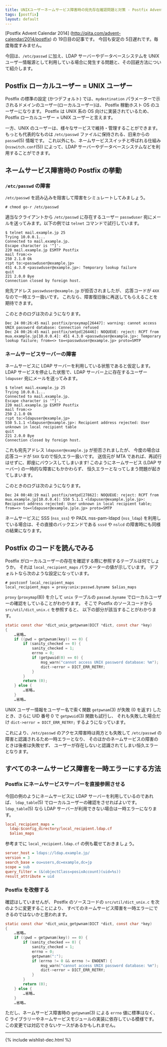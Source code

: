 ```yaml
---
title: UNIXユーザーネームサービス障害時の宛先存在確認問題と対策 - Postfix Advent Calendar 2014
tags: [postfix]
layout: default
---
```


[Postfix Advent Calendar 2014]
(http://qiita.com/advent-calendar/2014/postfix) の 19日目の記事です。
今回も安定の 5日遅れです。毎度毎度すみません。

今回は、`/etc/passwd` に加え、LDAP サーバーやデータベースシステムを UNIX
ユーザー情報源として利用している場合に発生する問題と、その回避方法について紹介します。

Postfix ローカルユーザー = UNIX ユーザー
----------------------------------------------------------------------

Postfix の標準の設定 (かつデフォルト) では、`mydestination`
パラメーターで示されるドメインのユーザー(ローカルユーザー)は、
Postfix 稼動ホスト OS のユーザーになります。
Postfix は UNIX 系の OS 向けに実装されているため、
Postfix ローカルユーザー = UNIX ユーザーと言えます。

一方、UNIX のユーザーは、様々なサービスで維持・管理することができます。
もっとも代表的なものは `/etc/passwd` ファイルに保持される、旧来からの
`passwd`(5) 情報です。
これ以外にも、ネームサービススイッチと呼ばれる仕組み (`nsswitch.conf`(5))
によって、LDAP サーバーやデータベースシステムなどを利用することができます。

ネームサービス障害時の Postfix の挙動
----------------------------------------------------------------------

### `/etc/passwd` の障害

`/etc/passwd` を読み込みを阻害して障害をシミュレートしてみましょう。

```console
# chmod go-r /etc/passwd
```

適当なクライアントから `/etc/passwd` に存在するユーザー `passwduser`
宛にメールを送ってみます。以下の例では `telnet` コマンドで試行しています。

```console
$ telnet mail.example.jp 25
Trying 10.0.0.1...
Connected to mail.example.jp.
Escape character is '^]'.
220 mail.example.jp ESMTP Postfix
mail from:<>
250 2.1.0 Ok
rcpt to:<passwduser@example.jp>
451 4.3.0 <passwduser@example.jp>: Temporary lookup failure
quit
221 2.0.0 Bye
Connection closed by foreign host.
```

宛先アドレス `passwduser@example.jp` が拒否されましたが、
応答コードが `4XX` なので一時エラー扱いです。
これなら、障害復旧後に再送してもらえることを期待できます。

このときのログは次のようになります。

```
Dec 24 00:26:45 mail postfix/proxymap[26447]: warning: cannot access UNIX password database: Connection refused
Dec 24 00:26:45 mail postfix/smtpd[26446]: NOQUEUE: reject: RCPT from mua.example.jp[10.0.0.4]: 451 4.3.0 <passwduser@example.jp>: Temporary lookup failure; from=<> to=<passwduser@example.jp> proto=SMTP
```

### ネームサービスサーバーの障害

ネームサービスに LDAP サーバーを利用している状態であると仮定します。
LDAP サービスを停止した状態で、LDAP サーバー上に存在するユーザー `ldapuser`
宛にメールを送ってみます。

```console
$ telnet mail.example.jp 25
Trying 10.0.0.1...
Connected to mail.example.jp.
Escape character is '^]'.
220 mail.example.jp ESMTP Postfix
mail from:<>
250 2.1.0 Ok
rcpt to:<ldapuser@example.jp>
550 5.1.1 <ldapuser@example.jp>: Recipient address rejected: User unknown in local recipient table
quit
221 2.0.0 Bye
Connection closed by foreign host.
```

これも宛先アドレス `ldapuser@example.jp` が拒否されましたが、
今度の場合は応答コードが `5XX` なので恒久エラー扱いです。
送信元が MTA であれば、再試行はせずに、即座にバウンスしてしまいます!
このようにネームサービス (LDAP サーバー) の一時的な障害にもかかわらず、
恒久エラーとなってしまう問題が起きてしまいます。

このときのログは次のようになります。

```
Dec 24 00:48:19 mail postfix/smtpd[27862]: NOQUEUE: reject: RCPT from mua.example.jp[10.0.0.4]: 550 5.1.1 <ldapuser@example.jple.jp>: Recipient address rejected: User unknown in local recipient table; from=<> to=<ldapuser@example.jple.jp> proto=SMTP
```

ネームサービスに
SSS (`nss_sss`) や PADL nss-pam-ldapd (`nss_ldap`)
を利用している場合は、その直接のバックエンドである `sssd` や `nslcd`
の障害時にも同様の結果になります。

Postfix のコードを読んでみる
----------------------------------------------------------------------

Postfix がローカルユーザーの存在を確認する際に参照するテーブルは何でしょうか。
それは `local_recipient_maps` パラメーターの値が示しています。
デフォルトなら次のような設定になっています。

```console
# postconf local_recipient_maps
local_recipient_maps = proxy:unix:passwd.byname $alias_maps
```

`proxy` (`proxymap`(8)) を介して `unix` テーブルの `passwd.byname`
でローカルユーザーの確認をしていることがわかります。
そこで Postfix のソースコードから `src/util/dict_unix.c` を参照すると、
以下の部分が該当することがわかります。

```c
static const char *dict_unix_getpwnam(DICT *dict, const char *key)
{
    …省略…
    if ((pwd = getpwnam(key)) == 0) {
        if (sanity_checked == 0) {
            sanity_checked = 1;
            errno = 0;
            if (getpwuid(0) == 0) {
                msg_warn("cannot access UNIX password database: %m");
                dict->error = DICT_ERR_RETRY;
            }
        }
        return (0);
    } else {
        …省略…
    }
    …省略…
```

UNIX ユーザー情報をユーザー名で索く関数 `getpwnam`(3) が失敗 (0 を返す)
したとき、さらに UID 番号 0 で `getpwuid`(3) 関数も試行し、
それも失敗した場合だけ `dict->error = DICT_ERR_RETRY;` するようになっています。

これにより、`/etc/passwd`
のアクセス障害時は両方とも失敗して `/etc/passwd` の障害と認識されるため一時エラーとなり、
そのほかのネームサービスの障害のときは後者は失敗せず、
ユーザーが存在しないと認識されてしまい恒久エラーとなります。

すべてのネームサービス障害を一時エラーにする方法
----------------------------------------------------------------------

### Postfix にネームサービスサーバーを直接参照させる

今回の例のようにネームサービスに LDAP サーバーを利用しているのであれば、
`ldap_table`(5) でローカルユーザーの確認をさせればよいです。
`ldap_table`(5) なら LDAP サーバーが利用できない場合は一時エラーになります。

```cfg
local_recipient_maps =
  ldap:$config_directory/local_recipient.ldap.cf
  $alias_maps
```

参考までに `local_recipient.ldap.cf` の例も載せておきましょう。

```cfg
server_host = ldaps://ldap.example.jp/
version = 3
search_base = ou=users,dc=example,dc=jp
scope = sub
query_filter = (&(objectClass=posixAccount)(uid=%s))
result_attribute = uid
```

### Postfix を改修する

確認はしていませんが、
Postfix のソースコードの `src/util/dict_unix.c` を次のように変更することにより、
すべてのネームサービス障害を一時エラーにできるのではないかと思われます。

```c
static const char *dict_unix_getpwnam(DICT *dict, const char *key)
{
    …省略…
    if ((pwd = getpwnam(key)) == 0) {
        if (sanity_checked == 0) {
            sanity_checked = 1;
            errno = 0;
            getpwnam(":");
            if (errno != 0 && errno != ENOENT) {
                msg_warn("cannot access UNIX password database: %m");
                dict->error = DICT_ERR_RETRY;
            }
        }
        return (0);
    } else {
        …省略…
    }
    …省略…
```

ただし、ネームサービス障害時の `getpwnam`(3) による `errno` 値に標準はなく、
C ライブラリーやネームサービスモジュールの実装に依存している模様です。
この変更では対応できないケースがあるかもしれません。

* * *

{% include wishlist-dec.html %}

